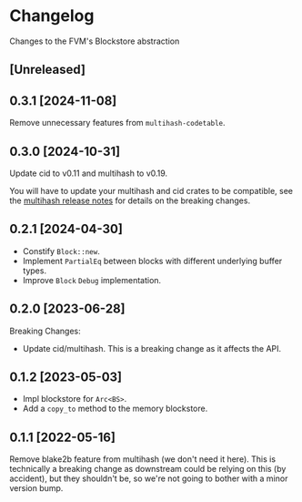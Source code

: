 # Changelog

Changes to the FVM's Blockstore abstraction

## [Unreleased]

## 0.3.1 [2024-11-08]

Remove unnecessary features from `multihash-codetable`.

## 0.3.0 [2024-10-31]

Update cid to v0.11 and multihash to v0.19.

You will have to update your multihash and cid crates to be compatible, see the [multihash release notes](https://github.com/multiformats/rust-multihash/blob/master/CHANGELOG.md#-2023-06-06) for details on the breaking changes.

## 0.2.1 [2024-04-30]

- Constify `Block::new`.
- Implement `PartialEq` between blocks with different underlying buffer types.
- Improve `Block` `Debug` implementation.

## 0.2.0 [2023-06-28]

Breaking Changes:

- Update cid/multihash. This is a breaking change as it affects the API.

## 0.1.2 [2023-05-03]

- Impl blockstore for `Arc<BS>`.
- Add a `copy_to` method to the memory blockstore.

## 0.1.1 [2022-05-16]

Remove blake2b feature from multihash (we don't need it here). This is technically a breaking change
as downstream could be relying on this (by accident), but they shouldn't be, so we're not going to
bother with a minor version bump.
